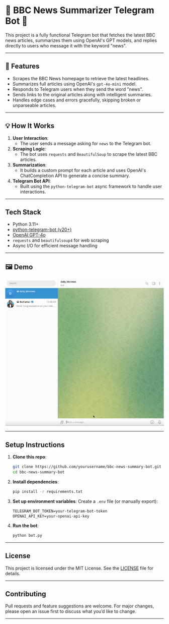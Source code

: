 # 📰 BBC News Summarizer Telegram Bot 🤖

This project is a fully functional Telegram bot that fetches the latest BBC news articles, summarizes them using OpenAI's GPT models, and replies directly to users who message it with the keyword "news".

---

## 🚀 Features

- Scrapes the BBC News homepage to retrieve the latest headlines.
- Summarizes full articles using OpenAI's `gpt-4o-mini` model.
- Responds to Telegram users when they send the word "news".
- Sends links to the original articles along with intelligent summaries.
- Handles edge cases and errors gracefully, skipping broken or unparseable articles.

---

## 💡 How It Works

1. **User Interaction**: 
   - The user sends a message asking for `news` to the Telegram bot.
2. **Scraping Logic**:
   - The bot uses `requests` and `BeautifulSoup` to scrape the latest BBC articles.
3. **Summarization**:
   - It builds a custom prompt for each article and uses OpenAI's ChatCompletion API to generate a concise summary.
4. **Telegram Bot API**:
   - Built using the `python-telegram-bot` async framework to handle user interactions.

---

## Tech Stack

- Python 3.11+
- [python-telegram-bot (v20+)](https://github.com/python-telegram-bot/python-telegram-bot)
- [OpenAI GPT-4o](https://openai.com/)
- `requests` and `beautifulsoup4` for web scraping
- Async I/O for efficient message handling


---

## 🖼️ Demo

<p align="center">
  <img src="demo.gif" alt="Telegram bot demo" width="600">
</p>



---

## Setup Instructions

1. **Clone this repo**:
    ```bash
    git clone https://github.com/yourusername/bbc-news-summary-bot.git
    cd bbc-news-summary-bot
    ```

2. **Install dependencies**:
    ```bash
    pip install -r requirements.txt
    ```

3. **Set up environment variables**:
    Create a `.env` file (or manually export):
    ```env
    TELEGRAM_BOT_TOKEN=your-telegram-bot-token
    OPENAI_API_KEY=your-openai-api-key
    ```

4. **Run the bot**:
    ```bash
    python bot.py
    ```
--- 

## License

This project is licensed under the MIT License. See the [LICENSE](LICENSE) file for details.

---

## Contributing

Pull requests and feature suggestions are welcome. For major changes, please open an issue first to discuss what you’d like to change.

---


